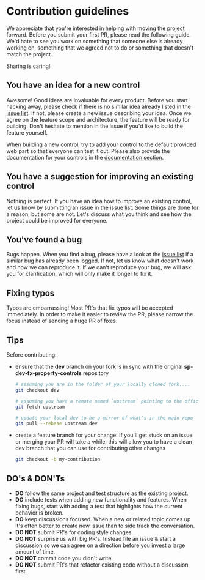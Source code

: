 # Contribution guidelines

We appreciate that you're interested in helping with moving the project forward. Before you submit your first PR, please read the following guide. We'd hate to see you work on something that someone else is already working on, something that we agreed not to do or something that doesn't match the project.

Sharing is caring!

## You have an idea for a new control

Awesome! Good ideas are invaluable for every product. Before you start hacking away, please check if there is no similar idea already listed in the [issue list](https://github.com/SharePoint/sp-dev-fx-property-controls/issues). If not, please create a new issue describing your idea. Once we agree on the feature scope and architecture, the feature will be ready for building. Don't hesitate to mention in the issue if you'd like to build the feature yourself.

When building a new control, try to add your control to the default provided web part so that everyone can test it out. Please also provide the documentation for your controls in the [documentation section](../documentation).

## You have a suggestion for improving an existing control

Nothing is perfect. If you have an idea how to improve an existing control, let us know by submitting an issue in the [issue list](https://github.com/SharePoint/sp-dev-fx-property-controls/issues). Some things are done for a reason, but some are not. Let's discuss what you think and see how the project could be improved for everyone.

## You've found a bug

Bugs happen. When you find a bug, please have a look at the [issue list](https://github.com/SharePoint/sp-dev-fx-property-controls/issues) if a similar bug has already been logged. If not, let us know what doesn't work and how we can reproduce it. If we can't reproduce your bug, we will ask you for clarification, which will only make it longer to fix it.

## Fixing typos

Typos are embarrassing! Most PR's that fix typos will be accepted immediately. In order to make it easier to review the PR, please narrow the focus instead of sending a huge PR of fixes.

## Tips

Before contributing:

- ensure that the **dev** branch on your fork is in sync with the original **sp-dev-fx-property-controls** repository
    ```sh
    # assuming you are in the folder of your locally cloned fork....
    git checkout dev

    # assuming you have a remote named `upstream` pointing to the official **sp-dev-fx-property-controls** repo
    git fetch upstream

    # update your local dev to be a mirror of what's in the main repo
    git pull --rebase upstream dev
    ```

- create a feature branch for your change. If you'll get stuck on an issue or merging your PR will take a while, this will allow you to have a clean dev branch that you can use for contributing other changes
    ```sh
    git checkout -b my-contribution
    ```

## DO's & DON'Ts

- **DO** follow the same project and test structure as the existing project.
- **DO** include tests when adding new functionality and features. When fixing bugs, start with adding a test that highlights how the current behavior is broken.
- **DO** keep discussions focused. When a new or related topic comes up it's often better to create new issue than to side track the conversation.
- **DO NOT** submit PR's for coding style changes.
- **DO NOT** surprise us with big PR's. Instead file an issue & start a discussion so we can agree on a direction before you invest a large amount of time.
- **DO NOT** commit code you didn't write.
- **DO NOT** submit PR's that refactor existing code without a discussion first.
